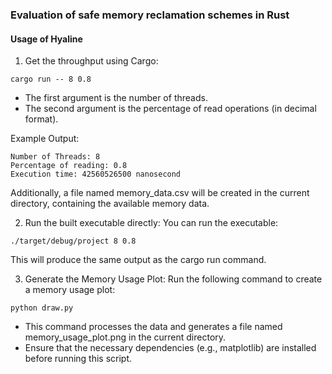 ### Evaluation of safe memory reclamation schemes in Rust

#### Usage of Hyaline
1. Get the throughput using Cargo:
```
cargo run -- 8 0.8
```
- The first argument is the number of threads.
- The second argument is the percentage of read operations (in decimal format).

Example Output:
```
Number of Threads: 8
Percentage of reading: 0.8
Execution time: 42560526500 nanosecond
```
Additionally, a file named memory_data.csv will be created in the current directory, containing the available memory data.

2. Run the built executable directly:
You can run the executable:
```
./target/debug/project 8 0.8
```
This will produce the same output as the cargo run command.

3. Generate the Memory Usage Plot:
Run the following command to create a memory usage plot:
```
python draw.py
```
- This command processes the data and generates a file named memory_usage_plot.png in the current directory.
- Ensure that the necessary dependencies (e.g., matplotlib) are installed before running this script.